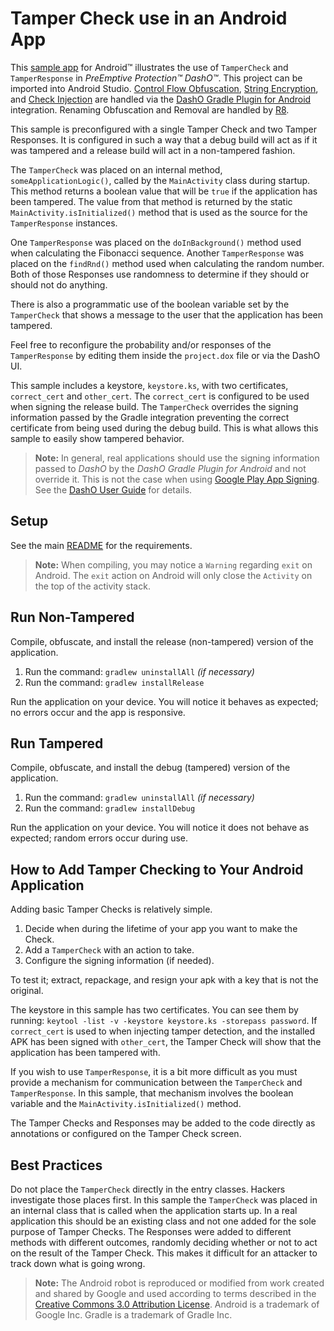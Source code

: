 # Tamper Check use in an Android App

This [sample app](../README.md#sample_desc) for Android™ illustrates the use of `TamperCheck` and `TamperResponse` in _PreEmptive Protection™ DashO™_.
This project can be imported into Android Studio.
[Control Flow Obfuscation](https://www.preemptive.com/dasho/pro/userguide/en/understanding_obfuscation_control.html), [String Encryption](https://www.preemptive.com/dasho/pro/userguide/en/understanding_obfuscation_string_encryption.html), and [Check Injection](https://www.preemptive.com/dasho/pro/userguide/en/understanding_checks_overview.html) are handled via the [DashO Gradle Plugin for Android](https://www.preemptive.com/dasho/pro/userguide/en/ref_dagp_index.html) integration.
Renaming Obfuscation and Removal are handled by [R8](https://r8-docs.preemptive.com/).

This sample is preconfigured with a single Tamper Check and two Tamper Responses.
It is configured in such a way that a debug build will act as if it was tampered and a release build will act in a non-tampered fashion.

The `TamperCheck` was placed on an internal method, `someApplicationLogic()`, called by the `MainActivity` class during startup.
This method returns a boolean value that will be `true` if the application has been tampered.
The value from that method is returned by the static `MainActivity.isInitialized()` method that is used as the source for the `TamperResponse` instances.

One `TamperResponse` was placed on the `doInBackground()` method used when calculating the Fibonacci sequence.
Another `TamperResponse` was placed on the `findRnd()` method used when calculating the random number.
Both of those Responses use randomness to determine if they should or should not do anything.

There is also a programmatic use of the boolean variable set by the `TamperCheck` that shows a message to the user that the application has been tampered.

Feel free to reconfigure the probability and/or responses of the `TamperResponse` by editing them inside the `project.dox` file or via the DashO UI.

This sample includes a keystore, `keystore.ks`, with two certificates, `correct_cert` and `other_cert`.
The `correct_cert` is configured to be used when signing the release build.
The `TamperCheck` overrides the signing information passed by the Gradle integration preventing the correct certificate from being used during the debug build.
This is what allows this sample to easily show tampered behavior.

>**Note:**
> In general, real applications should use the signing information passed to *DashO* by the *DashO Gradle Plugin for Android* and not override it.
> This is not the case when using [Google Play App Signing](https://developer.android.com/studio/publish/app-signing.html#app-signing-google-play).
> See the [DashO User Guide](https://www.preemptive.com/dasho/pro/userguide/en/understanding_checks_tamper.html#google_play_signing) for details.

## Setup

See the main [README](../README.md) for the requirements.

>**Note:** When compiling, you may notice a `Warning` regarding `exit` on Android.
>The `exit` action on Android will only close the `Activity` on the top of the activity stack.

## Run Non-Tampered

Compile, obfuscate, and install the release (non-tampered) version of the application.

1.  Run the command: `gradlew uninstallAll` _(if necessary)_
2.  Run the command: `gradlew installRelease`

Run the application on your device. You will notice it behaves as expected; no errors occur and the app is responsive.

## Run Tampered

Compile, obfuscate, and install the debug (tampered) version of the application.

1.  Run the command: `gradlew uninstallAll` _(if necessary)_
2.  Run the command: `gradlew installDebug`

Run the application on your device. You will notice it does not behave as expected; random errors occur during use.

## How to Add Tamper Checking to Your Android Application

Adding basic Tamper Checks is relatively simple.

1.  Decide when during the lifetime of your app you want to make the Check.
2.  Add a `TamperCheck` with an action to take.
3.  Configure the signing information (if needed).

To test it; extract, repackage, and resign your apk with a key that is not the original.

The keystore in this sample has two certificates.
You can see them by running: `keytool -list -v -keystore keystore.ks -storepass password`.
If `correct_cert` is used to when injecting tamper detection, and the installed APK has been signed with `other_cert`, the Tamper Check will show that the application has been tampered with.

If you wish to use `TamperResponse`, it is a bit more difficult as you must provide a mechanism for communication between the `TamperCheck` and `TamperResponse`.
In this sample, that mechanism involves the boolean variable and the `MainActivity.isInitialized()` method.

The Tamper Checks and Responses may be added to the code directly as annotations or configured on the Tamper Check screen.

## Best Practices

Do not place the `TamperCheck` directly in the entry classes.
Hackers investigate those places first.
In this sample the `TamperCheck` was placed in an internal class that is called when the application starts up.
In a real application this should be an existing class and not one added for the sole purpose of Tamper Checks.
The Responses were added to different methods with different outcomes, randomly deciding whether or not to act on the result of the Tamper Check.
This makes it difficult for an attacker to track down what is going wrong.

>**Note:** The Android robot is reproduced or modified from work created and shared by Google and used according to terms described in the [Creative Commons 3.0 Attribution License](http://creativecommons.org/licenses/by/3.0/).
Android is a trademark of Google Inc.
Gradle is a trademark of Gradle Inc.
